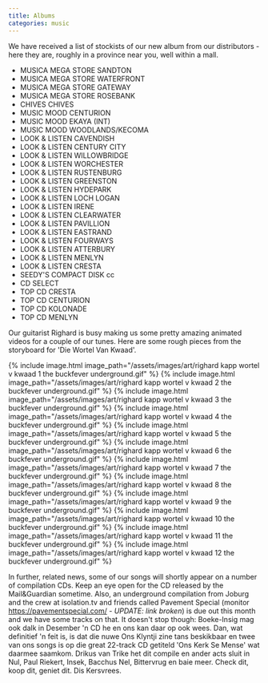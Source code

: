 ```yaml
---
title: Albums
categories: music
---
```


We have received a list of stockists of our new album from our distributors - here they are, roughly in a province near you, well within a mall.


* MUSICA MEGA STORE SANDTON
* MUSICA MEGA STORE WATERFRONT
* MUSICA MEGA STORE GATEWAY
* MUSICA MEGA STORE ROSEBANK
* CHIVES CHIVES
* MUSIC MOOD CENTURION
* MUSIC MOOD EKAYA (INT)
* MUSIC MOOD WOODLANDS/KECOMA
* LOOK & LISTEN CAVENDISH
* LOOK & LISTEN CENTURY CITY
* LOOK & LISTEN WILLOWBRIDGE
* LOOK & LISTEN WORCHESTER
* LOOK & LISTEN RUSTENBURG
* LOOK & LISTEN GREENSTON
* LOOK & LISTEN HYDEPARK
* LOOK & LISTEN LOCH LOGAN
* LOOK & LISTEN IRENE
* LOOK & LISTEN CLEARWATER
* LOOK & LISTEN PAVILLION
* LOOK & LISTEN EASTRAND
* LOOK & LISTEN FOURWAYS
* LOOK & LISTEN ATTERBURY
* LOOK & LISTEN MENLYN
* LOOK & LISTEN CRESTA
* SEEDY'S COMPACT DISK cc
* CD SELECT
* TOP CD CRESTA
* TOP CD CENTURION
* TOP CD KOLONADE
* TOP CD MENLYN


Our guitarist Righard is busy making us some pretty amazing animated videos for a couple of our tunes. Here are some rough pieces from the storyboard for 'Die Wortel Van Kwaad'.

{% include image.html  image_path="/assets/images/art/righard kapp wortel v kwaad 1 the buckfever underground.gif" %}
{% include image.html  image_path="/assets/images/art/righard kapp wortel v kwaad 2 the buckfever underground.gif" %}
{% include image.html  image_path="/assets/images/art/righard kapp wortel v kwaad 3 the buckfever underground.gif" %}
{% include image.html  image_path="/assets/images/art/righard kapp wortel v kwaad 4 the buckfever underground.gif" %}
{% include image.html  image_path="/assets/images/art/righard kapp wortel v kwaad 5 the buckfever underground.gif" %}
{% include image.html  image_path="/assets/images/art/righard kapp wortel v kwaad 6 the buckfever underground.gif" %}
{% include image.html  image_path="/assets/images/art/righard kapp wortel v kwaad 7 the buckfever underground.gif" %}
{% include image.html  image_path="/assets/images/art/righard kapp wortel v kwaad 8 the buckfever underground.gif" %}
{% include image.html  image_path="/assets/images/art/righard kapp wortel v kwaad 9 the buckfever underground.gif" %}
{% include image.html  image_path="/assets/images/art/righard kapp wortel v kwaad 10 the buckfever underground.gif" %}
{% include image.html  image_path="/assets/images/art/righard kapp wortel v kwaad 11 the buckfever underground.gif" %}
{% include image.html  image_path="/assets/images/art/righard kapp wortel v kwaad 12 the buckfever underground.gif" %}


In further, related news, some of our songs will shortly appear on a number of compilation CDs. Keep an eye open for the CD released by the Mail&Guardian sometime. Also, an underground compilation from Joburg and the crew at isolation.tv and friends called Pavement Special (monitor https://pavementspecial.com/ - *UPDATE: link broken*) is due out this month and we have some tracks on that. It doesn't stop though: Boeke-Insig mag ook dalk in Desember 'n CD he en ons kan daar op ook wees. Dan, wat definitief 'n feit is, is dat die nuwe Ons Klyntji zine tans beskikbaar en twee van ons songs is op die great 22-track CD getiteld 'Ons Kerk Se Mense' wat daarmee saamkom. Drikus van Trike het dit compile en ander acts sluit in Nul, Paul Riekert, Insek, Bacchus Nel, Bittervrug en baie meer. Check dit, koop dit, geniet dit. Dis Kersvrees.
